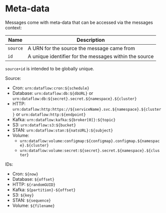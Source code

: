 # Meta-data

Messages come with meta-data that can be accessed via the messages context:

| Name | Description |
|---|---|
| `source` | A URN for the source the message came from |
| `id` | A unique identifier for the messages within the source |

`source+id` is intended to be globally unique.

Source:

* Cron: `urn:dataflow:cron:${schedule}`
* Database: `urn:dataflow:db:${dbURL}` or `urn:dataflow:db:${secret}.secret.${namespace}.${cluster}`
* HTTP: `urn:dataflow:http:https://${serviceName}.svc.${namespace}.${cluster}` or `urn:dataflow:http:${endpoint}`
* Kafka: `urn:dataflow:kafka:${broker[0]}:${topic}`
* S3: `urn:dataflow:s3:${bucket}`
* STAN: `urn:dataflow:stan:${natsURL}:${subject}`
* Volume:
    * `urn:dataflow:volume:configmap:${configmap}.configmap.${namespace}.${cluster}`
    * `urn:dataflow:volume:secret:${secret}.secret.${namespace}.${cluster}`

IDs:

* Cron: `${now}`
* Database: `${offset}`
* HTTP: `${randomGUID}`
* Kafka: `${partition}-${offset}`
* S3: `${key}`
* STAN: `${sequence}`
* Volume: `${filename}`
